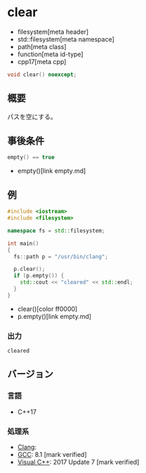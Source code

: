 # clear
* filesystem[meta header]
* std::filesystem[meta namespace]
* path[meta class]
* function[meta id-type]
* cpp17[meta cpp]

```cpp
void clear() noexcept;
```

## 概要
パスを空にする。


## 事後条件
```cpp
empty() == true
```
* empty()[link empty.md]


## 例
```cpp example
#include <iostream>
#include <filesystem>

namespace fs = std::filesystem;

int main()
{
  fs::path p = "/usr/bin/clang";

  p.clear();
  if (p.empty()) {
    std::cout << "cleared" << std::endl;
  }
}
```
* clear()[color ff0000]
* p.empty()[link empty.md]

### 出力
```
cleared
```

## バージョン
### 言語
- C++17

### 処理系
- [Clang](/implementation.md#clang):
- [GCC](/implementation.md#gcc): 8.1 [mark verified]
- [Visual C++](/implementation.md#visual_cpp): 2017 Update 7 [mark verified]
